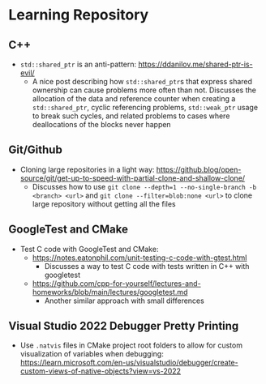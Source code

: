 # Learning Repository

## C++

* `std::shared_ptr` is an anti-pattern: https://ddanilov.me/shared-ptr-is-evil/
  * A nice post describing how `std::shared_ptr`s that express shared ownership can cause problems more often than not. Discusses the allocation of the data and reference counter when creating
    a `std::shared_ptr`, cyclic referencing problems, `std::weak_ptr` usage to break such cycles, and related problems to cases where deallocations of the blocks never happen

## Git/Github

* Cloning large repositories in a light way: https://github.blog/open-source/git/get-up-to-speed-with-partial-clone-and-shallow-clone/
  * Discusses how to use `git clone --depth=1 --no-single-branch -b <branch> <url>` and `git clone --filter=blob:none <url>` to clone large repository without getting all the files  

## GoogleTest and CMake

* Test C code with GoogleTest and CMake:
  * https://notes.eatonphil.com/unit-testing-c-code-with-gtest.html
    * Discusses a way to test C code with tests written in C++ with googletest  
  * https://github.com/cpp-for-yourself/lectures-and-homeworks/blob/main/lectures/googletest.md
    * Another similar approach with small differences 

## Visual Studio 2022 Debugger Pretty Printing

* Use `.natvis` files in CMake project root folders to allow for custom visualization of variables when debugging: https://learn.microsoft.com/en-us/visualstudio/debugger/create-custom-views-of-native-objects?view=vs-2022
